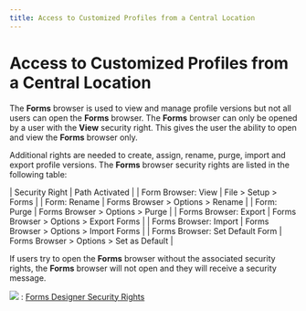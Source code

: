```yaml
---
title: Access to Customized Profiles from a Central Location
---
```


# Access to Customized Profiles from a Central Location


The **Forms** browser is used to  view and manage profile versions but not all users can open the **Forms** browser. The **Forms**  browser can only be opened by a user with the **View**  security right. This gives the user the ability to open and view the **Forms** browser only.


Additional rights are needed to create, assign, rename, purge, import  and export profile versions. The **Forms**  browser security rights are listed in the following table:


| Security Right | Path Activated |
| Form Browser: View | File > Setup > Forms |
| Form: Rename | Forms Browser > Options > Rename |
| Form: Purge | Forms Browser > Options > Purge |
| Forms Browser: Export | Forms Browser > Options > Export Forms |
| Forms Browser: Import | Forms Browser > Options > Import Forms |
| Forms Browser: Set Default Form | Forms Browser > Options > Set as Default |



If users try to open the **Forms**  browser without the associated security rights, the **Forms**  browser will not open and they will receive a security message.


![]({{site.fd_baseurl}}/img/see_also.gif)
: [Forms  Designer Security Rights]({{site.fd_baseurl}}/forms-designer-security/security-rights/forms_designer_security_rights.html)
